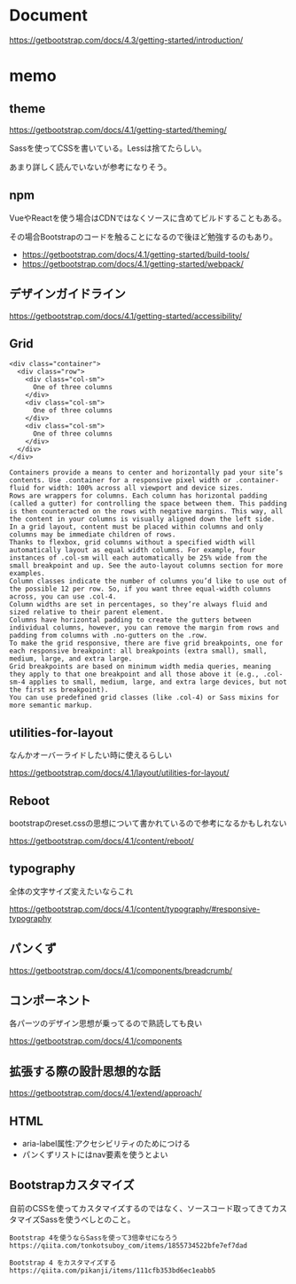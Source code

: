 
# Document
https://getbootstrap.com/docs/4.3/getting-started/introduction/

# memo
## theme
 
 https://getbootstrap.com/docs/4.1/getting-started/theming/
 
 Sassを使ってCSSを書いている。Lessは捨てたらしい。
 
 あまり詳しく読んでいないが参考になりそう。
 
## npm

VueやReactを使う場合はCDNではなくソースに含めてビルドすることもある。

その場合Bootstrapのコードを触ることになるので後ほど勉強するのもあり。

- https://getbootstrap.com/docs/4.1/getting-started/build-tools/
- https://getbootstrap.com/docs/4.1/getting-started/webpack/

## デザインガイドライン

https://getbootstrap.com/docs/4.1/getting-started/accessibility/

## Grid
```
<div class="container">
  <div class="row">
    <div class="col-sm">
      One of three columns
    </div>
    <div class="col-sm">
      One of three columns
    </div>
    <div class="col-sm">
      One of three columns
    </div>
  </div>
</div>
```

```
Containers provide a means to center and horizontally pad your site’s contents. Use .container for a responsive pixel width or .container-fluid for width: 100% across all viewport and device sizes.
Rows are wrappers for columns. Each column has horizontal padding (called a gutter) for controlling the space between them. This padding is then counteracted on the rows with negative margins. This way, all the content in your columns is visually aligned down the left side.
In a grid layout, content must be placed within columns and only columns may be immediate children of rows.
Thanks to flexbox, grid columns without a specified width will automatically layout as equal width columns. For example, four instances of .col-sm will each automatically be 25% wide from the small breakpoint and up. See the auto-layout columns section for more examples.
Column classes indicate the number of columns you’d like to use out of the possible 12 per row. So, if you want three equal-width columns across, you can use .col-4.
Column widths are set in percentages, so they’re always fluid and sized relative to their parent element.
Columns have horizontal padding to create the gutters between individual columns, however, you can remove the margin from rows and padding from columns with .no-gutters on the .row.
To make the grid responsive, there are five grid breakpoints, one for each responsive breakpoint: all breakpoints (extra small), small, medium, large, and extra large.
Grid breakpoints are based on minimum width media queries, meaning they apply to that one breakpoint and all those above it (e.g., .col-sm-4 applies to small, medium, large, and extra large devices, but not the first xs breakpoint).
You can use predefined grid classes (like .col-4) or Sass mixins for more semantic markup.
```

## utilities-for-layout

なんかオーバーライドしたい時に使えるらしい

https://getbootstrap.com/docs/4.1/layout/utilities-for-layout/

## Reboot

bootstrapのreset.cssの思想について書かれているので参考になるかもしれない

https://getbootstrap.com/docs/4.1/content/reboot/

## typography

全体の文字サイズ変えたいならこれ

https://getbootstrap.com/docs/4.1/content/typography/#responsive-typography

## パンくず

https://getbootstrap.com/docs/4.1/components/breadcrumb/

## コンポーネント

各パーツのデザイン思想が乗ってるので熟読しても良い

https://getbootstrap.com/docs/4.1/components

## 拡張する際の設計思想的な話

https://getbootstrap.com/docs/4.1/extend/approach/
## HTML
 - aria-label属性:アクセシビリティのためにつける
 - パンくずリストにはnav要素を使うとよい

## Bootstrapカスタマイズ
自前のCSSを使ってカスタマイズするのではなく、ソースコード取ってきてカスタマイズSassを使うべしとのこと。

```
Bootstrap 4を使うならSassを使って3倍幸せになろう
https://qiita.com/tonkotsuboy_com/items/1855734522bfe7ef7dad

Bootstrap 4 をカスタマイズする
https://qiita.com/pikanji/items/111cfb353bd6ec1eabb5
```
